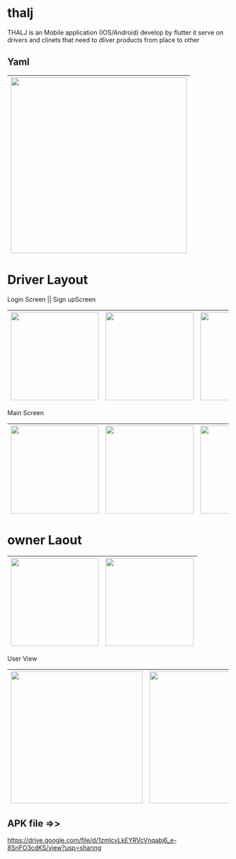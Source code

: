 # thalj

THALJ is an Mobile application (IOS/Android) develop by flutter it serve on drivers and clinets that need to dliver products from place to other

## Yaml
|<img src="https://github.com/Mohamedihab29592/thalj/assets/64233832/18ae0be3-ac84-4fca-a284-fbf8e4c3c7e5.jpeg" width="400"> | 
---|






# Driver Layout

Login Screen || Sign upScreen

|<img src="https://github.com/Mohamedihab29592/thalj/assets/64233832/22339034-5108-456a-a710-8c88e9cdd511.jpeg" width="200"> | <img src="https://github.com/Mohamedihab29592/thalj/assets/64233832/12cee538-0f03-4ecf-af74-82f20133e59b.jpeg" width="200">|<img src="https://github.com/Mohamedihab29592/thalj/assets/64233832/7a25579c-c369-4714-b3f6-e7cd7b971116.jpeg" width="200"> | 
--- |---|---|


Main Screen

|<img src="https://github.com/Mohamedihab29592/thalj/assets/64233832/58d78289-1369-4ba2-92f8-18efdf157329.jpeg" width="200"> | <img src="https://github.com/Mohamedihab29592/thalj/assets/64233832/fbf6111b-ae68-426a-8945-79098f7f48bf.jpeg" width="200">|<img src="[https://github.com/Mohamedihab29592/thalj/assets/64233832/ee4a675a-5424-4416-8b7d-f3a66825e383](https://github.com/Mohamedihab29592/thalj/assets/64233832/ccb0811d-0b89-468c-a46d-455c08c40e90.jpeg" width="200"> | 
--- |---|---|

# owner Laout  

|<img src="https://github.com/Mohamedihab29592/Groups-Managament/assets/64233832/7ffff6a0-31b7-45ab-8b21-6ff415551ad7.jpeg" width="200"> | <img src="https://github.com/Mohamedihab29592/Groups-Managament/assets/64233832/d3ef4474-f8bc-454e-982d-cd7fe92b3c59.jpeg" width="200">|
--- |---|


User View

|<img src="https://github.com/Mohamedihab29592/Groups-Managament/assets/64233832/6586a96a-d31d-410c-b948-e54f93b51632jpeg" width="300"> | <img src="https://github.com/Mohamedihab29592/Groups-Managament/assets/64233832/f9ee2398-e571-4464-a651-022827ae77a4.jpeg" width="300">|<img src="https://github.com/Mohamedihab29592/Groups-Managament/assets/64233832/a71d270a-802a-470e-aa49-fb6f8a1f2f23.jpeg" width="300"> | <img src="https://github.com/Mohamedihab29592/Groups-Managament/assets/64233832/52698b0a-e90d-4819-ab5d-e9312fce98c0.jpeg" width="300"> |
--- |---|---|---


## APK file =>>

https://drive.google.com/file/d/1zmlcvLkEYRVcVnqabj6_e-8SnFO3cdKS/view?usp=sharing

